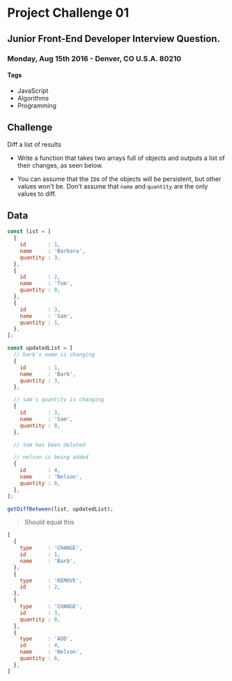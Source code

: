 # Project Challenge 01

## Junior Front-End Developer Interview Question.

### Monday, Aug 15th 2016 - Denver, CO U.S.A. 80210

#### Tags
* JavaScript
* Algorithms
* Programming

## Challenge

Diff a list of results

* Write a function that takes two arrays full of objects and outputs a list of their changes, as seen below.

* You can assume that the `ID`s of the objects will be persistent, but other values won't be. Don't assume that `name` and `quantity` are the only values to diff.

## Data

```javascript
const list = [
  {
    id       : 1,
    name     : 'Barbara',
    quantity : 3,
  },
  {
    id       : 2,
    name     : 'Tom',
    quantity : 0,
  },
  {
    id       : 3,
    name     : 'Sam',
    quantity : 1,
  },
];

const updatedList = [
  // barb's name is changing
  {
    id       : 1,
    name     : 'Barb',
    quantity : 3,
  },

  // sam's quantity is changing
  {
    id       : 3,
    name     : 'Sam',
    quantity : 8,
  },

  // tom has been deleted

  // nelson is being added
  {
    id       : 4,
    name     : 'Nelson',
    quantity : 6,
  },
];

getDiffBetween(list, updatedList);
```

> Should equal this

```javascript
[
  {
    type     : 'CHANGE',
    id       : 1,
    name     : 'Barb',
  },
  {
    type     : 'REMOVE',
    id       : 2,
  },
  {
    type     : 'CHANGE',
    id       : 3,
    quantity : 8,
  },
  {
    type     : 'ADD',
    id       : 4,
    name     : 'Nelson',
    quantity : 6,
  },
]
```





